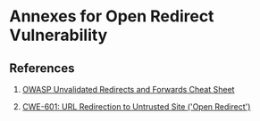 # Annexes for Open Redirect Vulnerability

## References

1. [OWASP Unvalidated Redirects and Forwards Cheat Sheet](https://cheatsheetseries.owasp.org/cheatsheets/Unvalidated_Redirects_and_Forwards_Cheat_Sheet.html)

2. [CWE-601: URL Redirection to Untrusted Site ('Open Redirect')](https://cwe.mitre.org/data/definitions/601.html)
